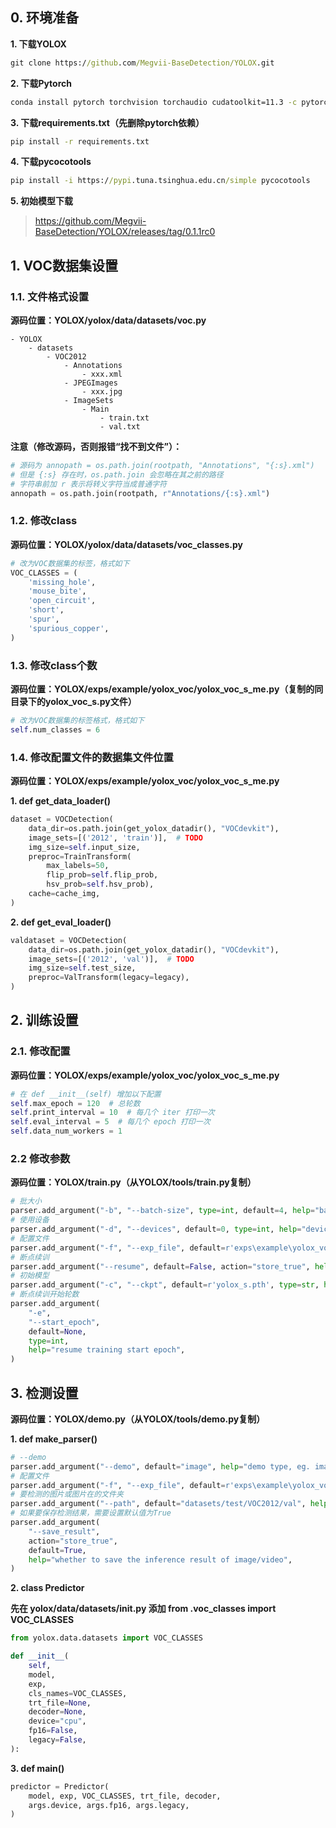 ## 0. 环境准备

**1. 下载YOLOX**

```cmd
git clone https://github.com/Megvii-BaseDetection/YOLOX.git
```

**2. 下载Pytorch**

```cmd
conda install pytorch torchvision torchaudio cudatoolkit=11.3 -c pytorch
```

**3. 下载requirements.txt（先删除pytorch依赖）**

```cmd
pip install -r requirements.txt
```

**4. 下载pycocotools**

```cmd
pip install -i https://pypi.tuna.tsinghua.edu.cn/simple pycocotools
```

**5. 初始模型下载**

> https://github.com/Megvii-BaseDetection/YOLOX/releases/tag/0.1.1rc0

## 1. VOC数据集设置

### 1.1. 文件格式设置

**源码位置：YOLOX/yolox/data/datasets/voc.py**

```
- YOLOX
    - datasets
        - VOC2012
            - Annotations
                - xxx.xml
            - JPEGImages
                - xxx.jpg
            - ImageSets
                - Main
                    - train.txt
                    - val.txt
```

**注意（修改源码，否则报错“找不到文件”）：**

```python
# 源码为 annopath = os.path.join(rootpath, "Annotations", "{:s}.xml")
# 但是 {:s} 存在时，os.path.join 会忽略在其之前的路径
# 字符串前加 r 表示将转义字符当成普通字符
annopath = os.path.join(rootpath, r"Annotations/{:s}.xml")
```

### 1.2. 修改class

**源码位置：YOLOX/yolox/data/datasets/voc_classes.py**

```python
# 改为VOC数据集的标签，格式如下
VOC_CLASSES = (
    'missing_hole',
    'mouse_bite',
    'open_circuit',
    'short',
    'spur',
    'spurious_copper',
)
```

### 1.3. 修改class个数

**源码位置：YOLOX/exps/example/yolox_voc/yolox_voc_s_me.py（复制的同目录下的yolox_voc_s.py文件）**

```python
# 改为VOC数据集的标签格式，格式如下
self.num_classes = 6
```

### 1.4. 修改配置文件的数据集文件位置

**源码位置：YOLOX/exps/example/yolox_voc/yolox_voc_s_me.py**

**1. def get_data_loader()**

```python
dataset = VOCDetection(
    data_dir=os.path.join(get_yolox_datadir(), "VOCdevkit"),
    image_sets=[('2012', 'train')],  # TODO
    img_size=self.input_size,
    preproc=TrainTransform(
        max_labels=50,
        flip_prob=self.flip_prob,
        hsv_prob=self.hsv_prob),
    cache=cache_img,
)
```

**2. def get_eval_loader()**

```python
valdataset = VOCDetection(
    data_dir=os.path.join(get_yolox_datadir(), "VOCdevkit"),
    image_sets=[('2012', 'val')],  # TODO
    img_size=self.test_size,
    preproc=ValTransform(legacy=legacy),
)
```

## 2. 训练设置

### 2.1. 修改配置

**源码位置：YOLOX/exps/example/yolox_voc/yolox_voc_s_me.py**

```python
# 在 def __init__(self) 增加以下配置
self.max_epoch = 120  # 总轮数
self.print_interval = 10  # 每几个 iter 打印一次
self.eval_interval = 5  # 每几个 epoch 打印一次
self.data_num_workers = 1
```

### 2.2 修改参数

**源码位置：YOLOX/train.py（从YOLOX/tools/train.py复制）**

```python
# 批大小
parser.add_argument("-b", "--batch-size", type=int, default=4, help="batch size")
# 使用设备
parser.add_argument("-d", "--devices", default=0, type=int, help="device for training")
# 配置文件
parser.add_argument("-f", "--exp_file", default=r'exps\example\yolox_voc\yolox_voc_s_me.py', type=str, help="plz input your experiment description file",)
# 断点续训
parser.add_argument("--resume", default=False, action="store_true", help="resume training")
# 初始模型
parser.add_argument("-c", "--ckpt", default=r'yolox_s.pth', type=str, help="checkpoint file")
# 断点续训开始轮数
parser.add_argument(
    "-e",
    "--start_epoch",
    default=None,
    type=int,
    help="resume training start epoch",
)
```

## 3. 检测设置

**源码位置：YOLOX/demo.py（从YOLOX/tools/demo.py复制）**

**1. def make_parser()**

```python
# --demo
parser.add_argument("--demo", default="image", help="demo type, eg. image, video and webcam")
# 配置文件
parser.add_argument("-f", "--exp_file", default=r'exps\example\yolox_voc\yolox_voc_s_me.py', type=str, help="plz input your experiment description file",)
# 要检测的图片或图片在的文件夹
parser.add_argument("--path", default="datasets/test/VOC2012/val", help="path to images or video")
# 如果要保存检测结果，需要设置默认值为True
parser.add_argument(
    "--save_result",
    action="store_true",
    default=True,
    help="whether to save the inference result of image/video",
)
```

**2. class Predictor**

**先在 yolox/data/datasets/__init__.py 添加 from .voc_classes import VOC_CLASSES**

```python
from yolox.data.datasets import VOC_CLASSES

def __init__(
    self,
    model,
    exp,
    cls_names=VOC_CLASSES,
    trt_file=None,
    decoder=None,
    device="cpu",
    fp16=False,
    legacy=False,
):
```

**3. def main()**

```python
predictor = Predictor(
    model, exp, VOC_CLASSES, trt_file, decoder,
    args.device, args.fp16, args.legacy,
)
```